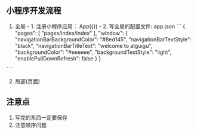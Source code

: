 ## 小程序开发流程
  1. 全局
    - 1. 注册小程序应用： App({})
    - 2. 写全局的配置文件: app.json
    ```
      {
        "pages": [
          "pages/index/index"
        ],
        "window": {
          "navigationBarBackgroundColor": "#8ed145",
          "navigationBarTextStyle": "black",
          "navigationBarTitleText": "welcome to atguigu",
          "backgroundColor": "#eeeeee",
          "backgroundTextStyle": "light",
          "enablePullDownRefresh": false
        }
      }

    ```

  2. 局部(页面)


## 注意点
  1. 写完的东西一定要保存
  2. 注意顺序问题